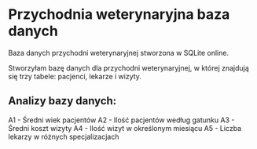 # Przychodnia weterynaryjna baza danych
Baza danych przychodni weterynaryjnej stworzona w SQLite online.

Stworzyłam bazę danych dla przychodni weterynaryjnej, w której znajdują się trzy tabele:
pacjenci, lekarze i wizyty.

## Analizy bazy danych:

A1 - Średni wiek pacjentów
A2 - Ilość pacjentów według gatunku
A3 - Średni koszt wizyty
A4 - Ilość wizyt w określonym miesiącu
A5 - Liczba lekarzy w różnych specjalizacjach
